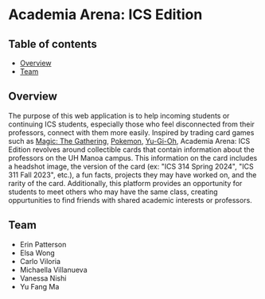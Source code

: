 # Academia Arena: ICS Edition

## Table of contents

* [Overview](#overview)
* [Team](#team)

## Overview
The purpose of this web application is to help incoming students or continuing ICS students, especially those who feel disconnected from their professors, connect with them more easily. Inspired by trading card games such as [Magic: The Gathering](https://magic.wizards.com/en), [Pokemon](https://www.pokemon.com/us/pokemon-tcg), [Yu-Gi-Oh](https://www.yugioh-card.com/en/), Academia Arena: ICS Edition revolves around collectible cards that contain information about the professors on the UH Manoa campus. This information on the card includes a headshot image, the version of the card (ex: "ICS 314 Spring 2024", "ICS 311 Fall 2023", etc.), a fun facts, projects they may have worked on, and the rarity of the card. Additionally, this platform provides an opportunity for students to meet others who may have the same class, creating oppurtunities to find friends with shared academic interests or professors.

## Team
* Erin Patterson
* Elsa Wong
* Carlo Viloria
* Michaella Villanueva
* Vanessa Nishi 
* Yu Fang Ma
